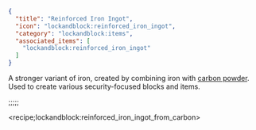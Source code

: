 ```json
{
  "title": "Reinforced Iron Ingot",
  "icon": "lockandblock:reinforced_iron_ingot",
  "category": "lockandblock:items",
  "associated_items": [
    "lockandblock:reinforced_iron_ingot"
  ]
}
```

A stronger variant of iron, created by combining iron with [carbon powder](^lockandblock:carbon_powder). Used to create
various security-focused blocks and items.

;;;;;

<recipe;lockandblock:reinforced_iron_ingot_from_carbon>